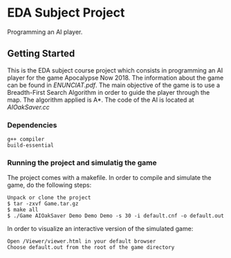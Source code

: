 # EDA Subject Project
Programming an AI player.
## Getting Started
This is the EDA subject course project which consists in programming an AI player for the game Apocalypse Now 2018. The information about the game can be found in _ENUNCIAT.pdf_.
The main objective of the game is to use a Breadth-First Search Algorithm in order to guide the player through the map. The algorithm applied is A*. The code of the AI is located at _AIOakSaver.cc_
### Dependencies
```
g++ compiler
build-essential
```
### Running the project and simulatig the game
The project comes with a makefile. In order to compile and simulate the game, do the following steps:
```
Unpack or clone the project
$ tar -zxvf Game.tar.gz
$ make all
$ ./Game AIOakSaver Demo Demo Demo -s 30 -i default.cnf -o default.out
```
In order to visualize an interactive version of the simulated game:
```
Open /Viewer/viewer.html in your default browser
Choose default.out from the root of the game directory
```

